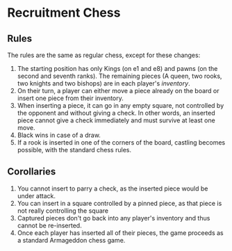 # Recruitment Chess

## Rules

The rules are the same as regular chess, except for these changes:

1. The starting position has only Kings (on e1 and e8) and pawns (on the second and seventh ranks). The remaining pieces (A queen, two rooks, two knights and two bishops) are in each player's *inventory*.
2. On their turn, a player can either move a piece already on the board or insert one piece from their inventory.
3. When inserting a piece, it can go in any empty square, not controlled by the opponent and without giving a check. In other words, an inserted piece cannot give a check immediately and must survive at least one move.
4. Black wins in case of a draw.
5. If a rook is inserted in one of the corners of the board, castling becomes possible, with the standard chess rules.

## Corollaries

1. You cannot insert to parry a check, as the inserted piece would be under attack.
2. You can insert in a square controlled by a pinned piece, as that piece is not really controlling the square
3. Captured pieces don't go back into any player's inventory and thus cannot be re-inserted.
4. Once each player has inserted all of their pieces, the game proceeds as a standard Armageddon chess game.